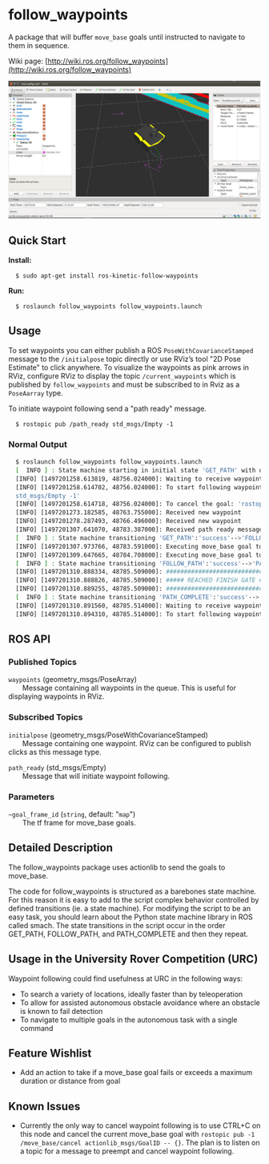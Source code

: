 # follow_waypoints

A package that will buffer `move_base` goals until instructed to navigate to them in sequence.

Wiki page: [http://wiki.ros.org/follow_waypoints](http://wiki.ros.org/follow_waypoints)

![follow_waypoints](https://github.com/danielsnider/follow_waypoints/blob/master/readme_images/follow_waypoints_rviz.png "rviz")

## Quick Start

**Install:**

```
  $ sudo apt-get install ros-kinetic-follow-waypoints
```

**Run:**

```
  $ roslaunch follow_waypoints follow_waypoints.launch
```

## Usage

To set waypoints you can either publish a ROS `PoseWithCovarianceStamped` message to the `/initialpose` topic directly or use RViz’s tool "2D Pose Estimate" to click anywhere. To visualize the waypoints as pink arrows in RViz, configure RViz to display the topic `/current_waypoints` which is published by `follow_waypoints` and must be subscribed to in Rviz as a `PoseAarray` type.

To initiate waypoint following send a "path ready" message.

```
  $ rostopic pub /path_ready std_msgs/Empty -1
```

### Normal Output

```bash
  $ roslaunch follow_waypoints follow_waypoints.launch
  [  INFO ] : State machine starting in initial state 'GET_PATH' with userdata: ['waypoints']
  [INFO] [1497201258.613819, 48756.024000]: Waiting to receive waypoints via Pose msg on topic /initialpose
  [INFO] [1497201258.614702, 48756.024000]: To start following waypoints: 'rostopic pub /path_ready 
  std_msgs/Empty -1'
  [INFO] [1497201258.614718, 48756.024000]: To cancel the goal: 'rostopic pub -1 /move_base/cancel actionlib_msgs/GoalID -- {}'
  [INFO] [1497201273.182585, 48763.755000]: Received new waypoint
  [INFO] [1497201278.287493, 48766.496000]: Received new waypoint
  [INFO] [1497201307.641070, 48783.387000]: Received path ready message
  [  INFO ] : State machine transitioning 'GET_PATH':'success'-->'FOLLOW_PATH'
  [INFO] [1497201307.973766, 48783.591000]: Executing move_base goal to position (x,y): 0.0123248100281, -0.0620594024658
  [INFO] [1497201309.647665, 48784.708000]: Executing move_base goal to position (x,y): -0.0924506187439, -0.0527720451355
  [  INFO ] : State machine transitioning 'FOLLOW_PATH':'success'-->'PATH_COMPLETE'
  [INFO] [1497201310.888334, 48785.509000]: ###############################
  [INFO] [1497201310.888826, 48785.509000]: ##### REACHED FINISH GATE #####
  [INFO] [1497201310.889255, 48785.509000]: ###############################
  [  INFO ] : State machine transitioning 'PATH_COMPLETE':'success'-->'GET_PATH'
  [INFO] [1497201310.891560, 48785.514000]: Waiting to receive waypoints via Pose msg on topic /initialpose
  [INFO] [1497201310.894310, 48785.514000]: To start following waypoints: 'rostopic pub /path_ready std_msgs/Empty -1'
```

## ROS API

### Published Topics

`waypoints` (geometry_msgs/PoseArray)  
  Message containing all waypoints in the queue. This is useful for displaying waypoints in RViz.

### Subscribed Topics

`initialpose` (geometry_msgs/PoseWithCovarianceStamped)  
  Message containing one waypoint. RViz can be configured to publish clicks as this message type.

`path_ready` (std_msgs/Empty)  
  Message that will initiate waypoint following.

### Parameters

`~goal_frame_id` (`string`, default: "`map`")  
  The tf frame for move_base goals.

## Detailed Description

The follow_waypoints package uses actionlib to send the goals to move_base.

The code for follow_waypoints is structured as a barebones state machine. For this reason it is easy to add to the script complex behavior controlled by defined transitions (ie. a state machine). For modifying the script to be an easy task, you should learn about the Python state machine library in ROS called smach. The state transitions in the script occur in the order GET_PATH, FOLLOW_PATH, and PATH_COMPLETE and then they repeat.

## Usage in the University Rover Competition (URC)

Waypoint following could find usefulness at URC in the following ways:

- To search a variety of locations, ideally faster than by teleoperation
- To allow for assisted autonomous obstacle avoidance where an obstacle is known to fail detection
- To navigate to multiple goals in the autonomous task with a single command

## Feature Wishlist

- Add an action to take if a move_base goal fails or exceeds a maximum duration or distance from goal

## Known Issues

- Currently the only way to cancel waypoint following is to use CTRL+C on this node and cancel the current move_base goal with `rostopic pub -1 /move_base/cancel actionlib_msgs/GoalID -- {}`. The plan is to listen on a topic for a message to preempt and cancel waypoint following.
